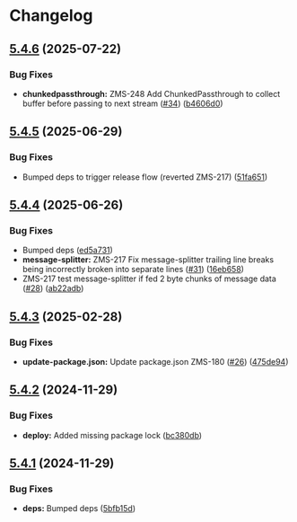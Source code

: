 # Changelog

## [5.4.6](https://github.com/zone-eu/mailsplit/compare/v5.4.5...v5.4.6) (2025-07-22)


### Bug Fixes

* **chunkedpassthrough:** ZMS-248 Add ChunkedPassthrough to collect buffer before passing to next stream ([#34](https://github.com/zone-eu/mailsplit/issues/34)) ([b4606d0](https://github.com/zone-eu/mailsplit/commit/b4606d05003c253e6eaf5ebdce6df8f1179ffe88))

## [5.4.5](https://github.com/zone-eu/mailsplit/compare/v5.4.4...v5.4.5) (2025-06-29)


### Bug Fixes

* Bumped deps to trigger release flow (reverted ZMS-217) ([51fa651](https://github.com/zone-eu/mailsplit/commit/51fa6510e86b04c21700a1c214a4ba7e1885b001))

## [5.4.4](https://github.com/zone-eu/mailsplit/compare/v5.4.3...v5.4.4) (2025-06-26)


### Bug Fixes

* Bumped deps ([ed5a731](https://github.com/zone-eu/mailsplit/commit/ed5a73193c8bb69ee3a86bb85c4b7b8122a5c4f2))
* **message-splitter:** ZMS-217 Fix message-splitter trailing line breaks being incorrectly broken into separate lines ([#31](https://github.com/zone-eu/mailsplit/issues/31)) ([16eb658](https://github.com/zone-eu/mailsplit/commit/16eb6588419969ac3835cc4ae856e745cc97d2b7))
* ZMS-217 test message-splitter if fed 2 byte chunks of message data ([#28](https://github.com/zone-eu/mailsplit/issues/28)) ([ab22adb](https://github.com/zone-eu/mailsplit/commit/ab22adb988de2882de02a76e5be331daada532f1))

## [5.4.3](https://github.com/zone-eu/mailsplit/compare/v5.4.2...v5.4.3) (2025-02-28)


### Bug Fixes

* **update-package.json:** Update package.json ZMS-180 ([#26](https://github.com/zone-eu/mailsplit/issues/26)) ([475de94](https://github.com/zone-eu/mailsplit/commit/475de94663bd618bc3e350305ca4e94ddebcb38a))

## [5.4.2](https://github.com/andris9/mailsplit/compare/v5.4.1...v5.4.2) (2024-11-29)


### Bug Fixes

* **deploy:** Added missing package lock ([bc380db](https://github.com/andris9/mailsplit/commit/bc380db7ea740c2373698894b5e1d3dd155da134))

## [5.4.1](https://github.com/andris9/mailsplit/compare/v5.4.0...v5.4.1) (2024-11-29)


### Bug Fixes

* **deps:** Bumped deps ([5bfb15d](https://github.com/andris9/mailsplit/commit/5bfb15d3c606e84c84bf73831d6ef458160b962e))
